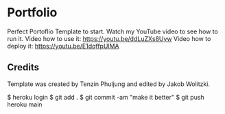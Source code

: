 # Portfolio 
Perfect Portoflio Template to start.
Watch my YouTube video to see how to run it.
Video how to use it:
https://youtu.be/ddLuZXs8Uyw
Video how to deploy it:
https://youtu.be/E1dqffpUlMA
## Credits
Template was created by Tenzin Phuljung and edited by Jakob Wolitzki.


$ heroku login
$ git add .
$ git commit -am "make it better"
$ git push heroku main
